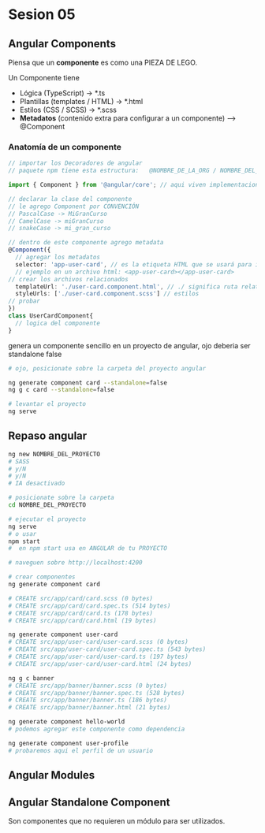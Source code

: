 # Sesion 05

## Angular Components

Piensa que un **componente** es como una PIEZA DE LEGO.

Un Componente tiene

- Lógica (TypeScript) -> *.ts
- Plantillas (templates / HTML) -> *.html
- Estilos (CSS / SCSS) -> *.scss
- **Metadatos** (contenido extra para configurar a un componente) --> @Component

### Anatomía de un componente

```typescript
// importar los Decoradores de angular
// paquete npm tiene esta estructura:   @NOMBRE_DE_LA_ORG / NOMBRE_DEL_PAQUETE, ejemplo: @angular/core

import { Component } from '@angular/core'; // aqui viven implementaciones del NUCLEO de angular

// declarar la clase del componente
// le agrego Component por CONVENCIÓN
// PascalCase -> MiGranCurso
// CamelCase -> miGranCurso
// snakeCase -> mi_gran_curso

// dentro de este componente agrego metadata
@Component({
  // agregar los metadatos
  selector: 'app-user-card', // es la etiqueta HTML que se usará para invocar al componente
  // ejemplo en un archivo html: <app-user-card></app-user-card>
// crear los archivos relacionados
  templateUrl: './user-card.component.html', // ./ significa ruta relativa al archivo
  styleUrls: ['./user-card.component.scss'] // estilos
// probar
})
class UserCardComponent{
  // logica del componente
}
```

genera un componente sencillo en un proyecto de angular, ojo deberia ser standalone false

```bash
# ojo, posicionate sobre la carpeta del proyecto angular

ng generate component card --standalone=false
ng g c card --standalone=false

# levantar el proyecto
ng serve
```

## Repaso angular

```bash
ng new NOMBRE_DEL_PROYECTO
# SASS
# y/N
# y/N
# IA desactivado

# posicionate sobre la carpeta
cd NOMBRE_DEL_PROYECTO

# ejecutar el proyecto
ng serve
# o usar 
npm start
#  en npm start usa en ANGULAR de tu PROYECTO

# naveguen sobre http://localhost:4200

# crear componentes
ng generate component card

# CREATE src/app/card/card.scss (0 bytes)
# CREATE src/app/card/card.spec.ts (514 bytes)
# CREATE src/app/card/card.ts (178 bytes)
# CREATE src/app/card/card.html (19 bytes)

ng generate component user-card
# CREATE src/app/user-card/user-card.scss (0 bytes)
# CREATE src/app/user-card/user-card.spec.ts (543 bytes)
# CREATE src/app/user-card/user-card.ts (197 bytes)
# CREATE src/app/user-card/user-card.html (24 bytes)

ng g c banner
# CREATE src/app/banner/banner.scss (0 bytes)
# CREATE src/app/banner/banner.spec.ts (528 bytes)
# CREATE src/app/banner/banner.ts (186 bytes)
# CREATE src/app/banner/banner.html (21 bytes)

ng generate component hello-world
# podemos agregar este componente como dependencia

ng generate component user-profile
# probaremos aqui el perfil de un usuario
```

## Angular Modules

## Angular Standalone Component

Son componentes que no requieren un módulo para ser utilizados.
